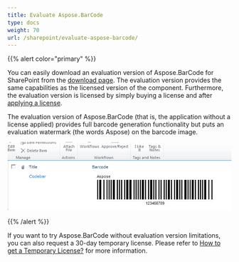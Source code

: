 ```yaml
---
title: Evaluate Aspose.BarCode
type: docs
weight: 70
url: /sharepoint/evaluate-aspose-barcode/
---
```


{{% alert color="primary" %}} 

You can easily download an evaluation version of Aspose.BarCode for SharePoint from the [download page](http://www.aspose.com/community/files/73/sharepoint-components/aspose.barcode-for-sharepoint/default.aspx). The evaluation version provides the same capabilities as the licensed version of the component. Furthermore, the evaluation version is licensed by simply buying a license and after [applying a license](https://docs.aspose.com/barcode/sharepoint/applying-a-license/).

The evaluation version of Aspose.BarCode (that is, the application without a license applied) provides full barcode generation functionality but puts an evaluation watermark (the words Aspose) on the barcode image.

![todo:image_alt_text](evaluate-aspose-barcode_1.png)

{{% /alert %}} 

If you want to try Aspose.BarCode without evaluation version limitations, you can also request a 30-day temporary license. Please refer to [How to get a Temporary License?](http://www.aspose.com/corporate/purchase/temporary-license.aspx) for more information.
